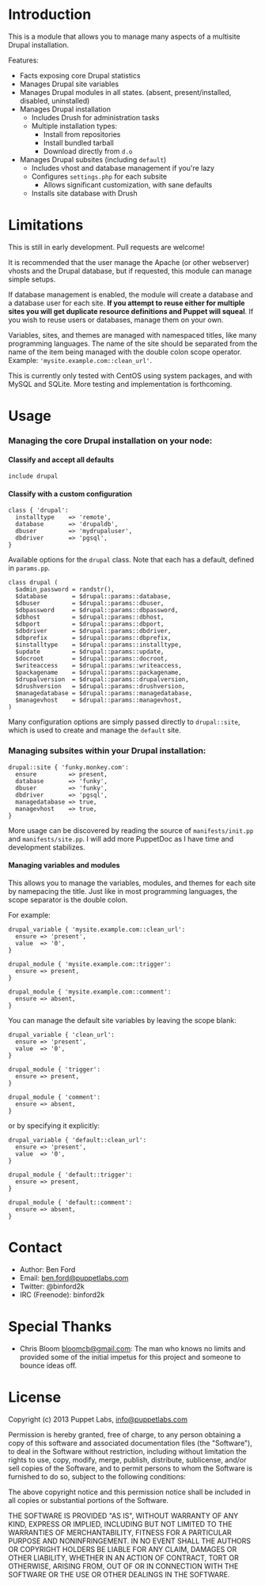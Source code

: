 Introduction
============

This is a module that allows you to manage many aspects of a multisite Drupal installation.

Features:

* Facts exposing core Drupal statistics
* Manages Drupal site variables
* Manages Drupal modules in all states. (absent, present/installed, disabled, uninstalled)
* Manages Drupal installation
    * Includes Drush for administration tasks
    * Multiple installation types:
        * Install from repositories
        * Install bundled tarball
        * Download directly from `d.o`
* Manages Drupal subsites (including `default`)
    * Includes vhost and database management if you're lazy
    * Configures `settings.php` for each subsite
        * Allows significant customization, with sane defaults
    * Installs site database with Drush

Limitations
============

This is still in early development. Pull requests are welcome!

It is recommended that the user manage the Apache (or other webserver) vhosts and
the Drupal database, but if requested, this module can manage simple setups.

If database management is enabled, the module will create a database and a
database user for each site. **If you attempt to reuse either for multiple sites
you will get duplicate resource definitions and Puppet will squeal**. If you wish
to reuse users or databases, manage them on your own.

Variables, sites, and themes are managed with namespaced titles, like many programming
languages. The name of the site should be separated from the name of the item being
managed with the double colon scope operator. Example: `'mysite.example.com::clean_url'`.

This is currently only tested with CentOS using system packages, and with MySQL
and SQLite. More testing and implementation is forthcoming.


Usage
============


### Managing the core Drupal installation on your node:

#### Classify and accept all defaults

    include drupal

#### Classify with a custom configuration

    class { 'drupal':
      installtype    => 'remote',
      database       => 'drupaldb',
      dbuser         => 'mydrupaluser',
      dbdriver       => 'pgsql',
    }

Available options for the `drupal` class. Note that each has a default, defined in `params.pp`.

    class drupal (
      $admin_password = randstr(),
      $database       = $drupal::params::database,
      $dbuser         = $drupal::params::dbuser,
      $dbpassword     = $drupal::params::dbpassword,
      $dbhost         = $drupal::params::dbhost,
      $dbport         = $drupal::params::dbport,
      $dbdriver       = $drupal::params::dbdriver,
      $dbprefix       = $drupal::params::dbprefix,
      $installtype    = $drupal::params::installtype,
      $update         = $drupal::params::update,
      $docroot        = $drupal::params::docroot,
      $writeaccess    = $drupal::params::writeaccess,
      $packagename    = $drupal::params::packagename,
      $drupalversion  = $drupal::params::drupalversion,
      $drushversion   = $drupal::params::drushversion,
      $managedatabase = $drupal::params::managedatabase,
      $managevhost    = $drupal::params::managevhost,
    )

Many configuration options are simply passed directly to `drupal::site`, which is used
to create and manage the `default` site.

### Managing subsites within your Drupal installation:

    drupal::site { 'funky.monkey.com':
      ensure         => present,
      database       => 'funky',
      dbuser         => 'funky',
      dbdriver       => 'pgsql',
      managedatabase => true,
      managevhost    => true,
    }

More usage can be discovered by reading the source of `manifests/init.pp` and
`manifests/site.pp`. I will add more PuppetDoc as I have time and development stabilizes.

#### Managing variables and modules

This allows you to manage the variables, modules, and themes for each site by namepacing
the title. Just like in most programming languages, the scope separator is the double colon.

For example:

    drupal_variable { 'mysite.example.com::clean_url':
      ensure => 'present',
      value  => '0',
    }

    drupal_module { 'mysite.example.com::trigger':
      ensure => present,
    }

    drupal_module { 'mysite.example.com::comment':
      ensure => absent,
    }

You can manage the default site variables by leaving the scope blank:

    drupal_variable { 'clean_url':
      ensure => 'present',
      value  => '0',
    }

    drupal_module { 'trigger':
      ensure => present,
    }

    drupal_module { 'comment':
      ensure => absent,
    }

or by specifying it explicitly:

    drupal_variable { 'default::clean_url':
      ensure => 'present',
      value  => '0',
    }

    drupal_module { 'default::trigger':
      ensure => present,
    }

    drupal_module { 'default::comment':
      ensure => absent,
    }

Contact
=======

* Author: Ben Ford
* Email: ben.ford@puppetlabs.com
* Twitter: @binford2k
* IRC (Freenode): binford2k


Special Thanks
=======

* Chris Bloom bloomcb@gmail.com: The man who knows no limits and provided some of the initial impetus
    for this project and someone to bounce ideas off.

License
=======

Copyright (c) 2013 Puppet Labs, info@puppetlabs.com

Permission is hereby granted, free of charge, to any person obtaining
a copy of this software and associated documentation files (the
"Software"), to deal in the Software without restriction, including
without limitation the rights to use, copy, modify, merge, publish,
distribute, sublicense, and/or sell copies of the Software, and to
permit persons to whom the Software is furnished to do so, subject to
the following conditions:

The above copyright notice and this permission notice shall be
included in all copies or substantial portions of the Software.

THE SOFTWARE IS PROVIDED "AS IS", WITHOUT WARRANTY OF ANY KIND,
EXPRESS OR IMPLIED, INCLUDING BUT NOT LIMITED TO THE WARRANTIES OF
MERCHANTABILITY, FITNESS FOR A PARTICULAR PURPOSE AND
NONINFRINGEMENT. IN NO EVENT SHALL THE AUTHORS OR COPYRIGHT HOLDERS BE
LIABLE FOR ANY CLAIM, DAMAGES OR OTHER LIABILITY, WHETHER IN AN ACTION
OF CONTRACT, TORT OR OTHERWISE, ARISING FROM, OUT OF OR IN CONNECTION
WITH THE SOFTWARE OR THE USE OR OTHER DEALINGS IN THE SOFTWARE.

